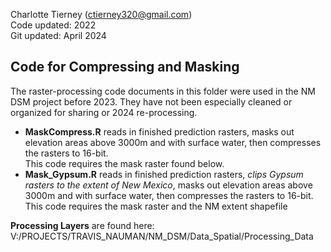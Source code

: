 Charlotte Tierney (ctierney320@gmail.com)
<br /> Code updated: 2022
<br /> Git updated: April 2024

## Code for Compressing and Masking 

The raster-processing code documents in this folder were used in the NM DSM project before 2023. They have not been especially cleaned or organized for sharing or 2024 re-processing.

- **MaskCompress.R** reads in finished prediction rasters, masks out elevation areas above 3000m and with surface water, then compresses the rasters to 16-bit. <br/>
This code requires the mask raster found below.
- **Mask_Gypsum.R** reads in finished prediction rasters, _clips Gypsum rasters to the extent of New Mexico_, masks out elevation areas above 3000m and with surface water, then compresses the rasters to 16-bit. <br/>
This code requires the mask raster and the NM extent shapefile

**Processing Layers** are found here: <br/> V:/PROJECTS/TRAVIS_NAUMAN/NM_DSM/Data_Spatial/Processing_Data